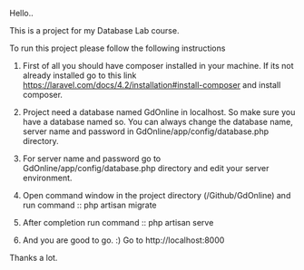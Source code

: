 Hello..

This is a project for my Database Lab course. 

To run this project please follow the following instructions

1. First of all you should have composer installed in your machine. If its not already installed go to this link https://laravel.com/docs/4.2/installation#install-composer and install composer.

2. Project need a database named GdOnline in localhost. So make sure you have a database named so.
 You can always change the database name, server name and password in GdOnline/app/config/database.php directory.

3. For server name and password go to GdOnline/app/config/database.php directory and edit your server environment.

4. Open command window in the project directory (/Github/GdOnline) and run command
	:: php artisan migrate

5. After completion run command
	:: php artisan serve

6. And you are good to go. :) Go to http://localhost:8000 

Thanks a lot. 
